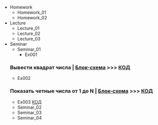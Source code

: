 - Homework
  - Homework_01
  - Homework_02
- Lecture
  - Lecture_01
  - Lecture_02
  - Lecture_03
- Seminar
  - Seminar_01
    - Ex001
  ### Вывести квадрат числа | [Блок-схема](Seminar/Seminar_01/Ex001/diagramEx001.drawio.png) >>> [КОД](Seminar/Seminar_01/Ex001/Program.cs)
  - Ex002
  ### Показать четные числа от 1 до N | [Блок-схема](Seminar/Seminar_01/Ex002/diagramEx002.drawio.png) >>> [КОД](Seminar/Seminar_01/Ex002/Program.cs)
  - Ex003 [КОД](Seminar/Seminar_01/Ex003/Program.cs)
  - Seminar_02
  - Seminar_03
  - Seminar_04
